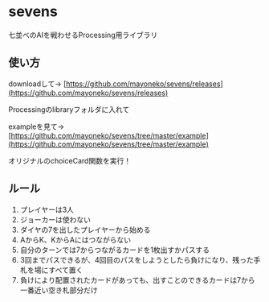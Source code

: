 # sevens

七並べのAIを戦わせるProcessing用ライブラリ

## 使い方

downloadして→ [https://github.com/mayoneko/sevens/releases](https://github.com/mayoneko/sevens/releases)

Processingのlibraryフォルダに入れて

exampleを見て→ [https://github.com/mayoneko/sevens/tree/master/example](https://github.com/mayoneko/sevens/tree/master/example)

オリジナルのchoiceCard関数を実行！

## ルール

1. プレイヤーは3人
1. ジョーカーは使わない
1. ダイヤの7を出したプレイヤーから始める
1. AからK、KからAにはつながらない
1. 自分のターンでは7からつながるカードを1枚出すかパスする
1. 3回までパスできるが、4回目のパスをしようとしたら負けになり、残った手札を場にすべて置く
1. 負けにより配置されたカードがあっても、出すことのできるカードは7から一番近い空き札部分だけ
